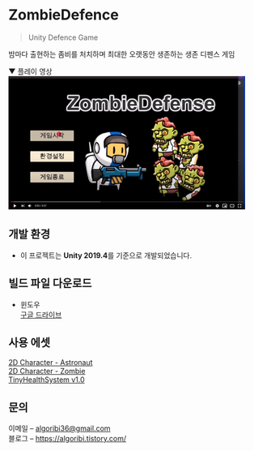 # ZombieDefence
> Unity Defence Game

밤마다 출현하는 좀비를 처치하며 최대한 오랫동안 생존하는 생존 디펜스 게임 <br/>

▼ 플레이 영상 <br/>
[![Watch the video](ZombieDefence/img/youtube_img.PNG)](https://youtu.be/Y3oa_ektdzE)

## 개발 환경
* 이 프로젝트는 **Unity 2019.4**를 기준으로 개발되었습니다.

## 빌드 파일 다운로드
* 윈도우 <br/>
[구글 드라이브](https://drive.google.com/file/d/1-pclmC3-QXglxgYChu_8GEwrHPIm8MnX/view?usp=sharing)

## 사용 에셋
[2D Character - Astronaut](https://assetstore.unity.com/packages/2d/characters/2d-character-astronaut-182650)<br/>
[2D Character - Zombie](https://assetstore.unity.com/packages/2d/characters/2d-character-zombie-182669)<br/>
[TinyHealthSystem v1.0](https://assetstore.unity.com/packages/tools/gui/tinyhealthsystem-v1-0-181303)<br/>

## 문의
이메일 – algoribi36@gmail.com<br/>
블로그 – https://algoribi.tistory.com/
